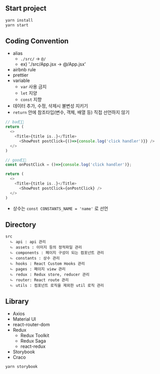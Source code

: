 ## Start project

```bash
yarn install
yarn start
```

## Coding Convention

- alias
  - `./src/` -> `@/`
  - ex) './src/App.jsx -> @/App.jsx'
- airbnb rule
- prettier
- variable
  - `var` 사용 금지
  - `let` 지양
  - `const` 지향
- 데이터 추가, 수정, 삭제시 불변성 지키기
- `return` 안에 참조타입(변수, 객체, 배열 등) 직접 선언하지 않기

```javascript
// bad👎🏻
return (
  <>
  	<Title>{title is..}</Title>
	  <ShowPost postClick={()=>{console.log('click handler')}} />
  </>
)
```

```javascript
// good👍🏻
const onPostClick = ()=>{console.log('click handler')};

return (
  <>
  	<Title>{title is..}</Title>
	  <ShowPost postClick={onPostClick} />
  </>
)
```

- 상수는 `const CONSTANTS_NAME = 'name'` 로 선언

## Directory

```
src
  ㄴ api : api 관리
  ㄴ assets : 이미지 등의 정적파일 관리
  ㄴ components : 페이지 구성이 되는 컴포넌트 관리
  ㄴ constants : 상수 관리
  ㄴ hooks : React Custom Hooks 관리
  ㄴ pages : 페이지 view 관리
  ㄴ redux : Redux store, reducer 관리
  ㄴ router: React route 관리
  ㄴ utils : 컴포넌트 로직을 제외한 util 로직 관리
```

## Library

- Axios
- Material UI
- react-router-dom
- Redux
  - Redux Toolkit
  - Redux Saga
  - react-redux
- Storybook
- Craco

```bash
yarn storybook
```
